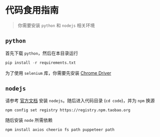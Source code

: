# 代码食用指南

> 你需要安装 `python` 和 `nodejs` 相关环境

## `python`

首先下载 `python`，然后在本目录运行
```python
pip install -r requirements.txt
```

为了使用 `selenium` 库，你需要先安装 [Chrome Driver](https://developer.chrome.com/docs/chromedriver/downloads?hl=zh-cn)

## `nodejs`

请参考 [官方文档](https://nodejs.org/en/download/package-manager/current) 安装 `nodejs`。随后进入代码目录 (`cd code`)，并为 `npm` 换源

```shell
npm config set registry https://registry.npm.taobao.org
```

随后安装 `node` 所需依赖

```shell
npm install axios cheerio fs path puppeteer path
```